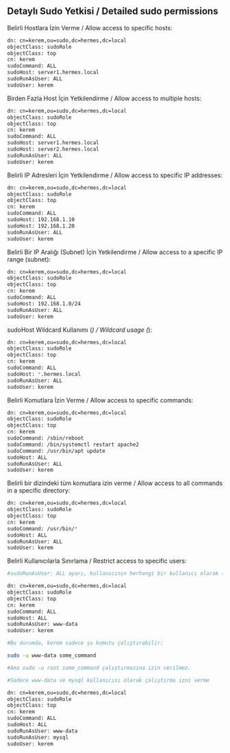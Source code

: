 ## Detaylı Sudo Yetkisi / Detailed sudo permissions

Belirli Hostlara İzin Verme / Allow access to specific hosts:

```bash
dn: cn=kerem,ou=sudo,dc=hermes,dc=local
objectClass: sudoRole
objectClass: top
cn: kerem
sudoCommand: ALL
sudoHost: server1.hermes.local
sudoRunAsUser: ALL
sudoUser: kerem
```

Birden Fazla Host İçin Yetkilendirme / Allow access to multiple hosts:

```bash
dn: cn=kerem,ou=sudo,dc=hermes,dc=local
objectClass: sudoRole
objectClass: top
cn: kerem
sudoCommand: ALL
sudoHost: server1.hermes.local
sudoHost: server2.hermes.local
sudoRunAsUser: ALL
sudoUser: kerem
```

Belirli IP Adresleri İçin Yetkilendirme / Allow access to specific IP addresses:

```bash
dn: cn=kerem,ou=sudo,dc=hermes,dc=local
objectClass: sudoRole
objectClass: top
cn: kerem
sudoCommand: ALL
sudoHost: 192.168.1.10
sudoHost: 192.168.1.20
sudoRunAsUser: ALL
sudoUser: kerem
```

Belirli Bir IP Aralığı (Subnet) İçin Yetkilendirme / Allow access to a specific IP range (subnet):

```bash
dn: cn=kerem,ou=sudo,dc=hermes,dc=local
objectClass: sudoRole
objectClass: top
cn: kerem
sudoCommand: ALL
sudoHost: 192.168.1.0/24
sudoRunAsUser: ALL
sudoUser: kerem

```

sudoHost Wildcard Kullanımı (*) / Wildcard usage (*):

```bash
dn: cn=kerem,ou=sudo,dc=hermes,dc=local
objectClass: sudoRole
objectClass: top
cn: kerem
sudoCommand: ALL
sudoHost: *.hermes.local
sudoRunAsUser: ALL
sudoUser: kerem
```

Belirli Komutlara İzin Verme / Allow access to specific commands:

```bash
dn: cn=kerem,ou=sudo,dc=hermes,dc=local
objectClass: sudoRole
objectClass: top
cn: kerem
sudoCommand: /sbin/reboot
sudoCommand: /bin/systemctl restart apache2
sudoCommand: /usr/bin/apt update
sudoHost: ALL
sudoRunAsUser: ALL
sudoUser: kerem
```

Belirli bir dizindeki tüm komutlara izin verme / Allow access to all commands in a specific directory:

```bash
dn: cn=kerem,ou=sudo,dc=hermes,dc=local
objectClass: sudoRole
objectClass: top
cn: kerem
sudoCommand: /usr/bin/*
sudoHost: ALL
sudoRunAsUser: ALL
sudoUser: kerem
```

Belirli Kullanıcılarla Sınırlama / Restrict access to specific users:

```bash
#sudoRunAsUser: ALL ayarı, kullanıcının herhangi bir kullanıcı olarak (root dahil) komut çalıştırmasına izin verir. Bunu belirli kullanıcılarla sınırlandırabilirsiniz. 

dn: cn=kerem,ou=sudo,dc=hermes,dc=local
objectClass: sudoRole
objectClass: top
cn: kerem
sudoCommand: ALL
sudoHost: ALL
sudoRunAsUser: www-data
sudoUser: kerem
```

```bash
#Bu durumda, kerem sadece şu komutu çalıştırabilir:

sudo -u www-data some_command

#Ama sudo -u root some_command çalıştırmasına izin verilmez.

#Sadece www-data ve mysql kullanıcısı olarak çalıştırma izni verme

dn: cn=kerem,ou=sudo,dc=hermes,dc=local
objectClass: sudoRole
objectClass: top
cn: kerem
sudoCommand: ALL
sudoHost: ALL
sudoRunAsUser: www-data
sudoRunAsUser: mysql
sudoUser: kerem
```





